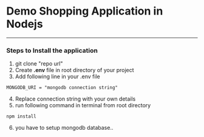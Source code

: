 # Demo Shopping Application in Nodejs
---
### Steps to Install the application 

1. git clone "repo url"
2. Create **.env** file in root directory of your project
3. Add following line in your .env file 

``` 
MONGODB_URI = "mongodb connection string" 
```
4. Replace connection string with your own details 
5. run following command in terminal from root directory
```
npm install 
```
6. you have to setup mongodb database..


